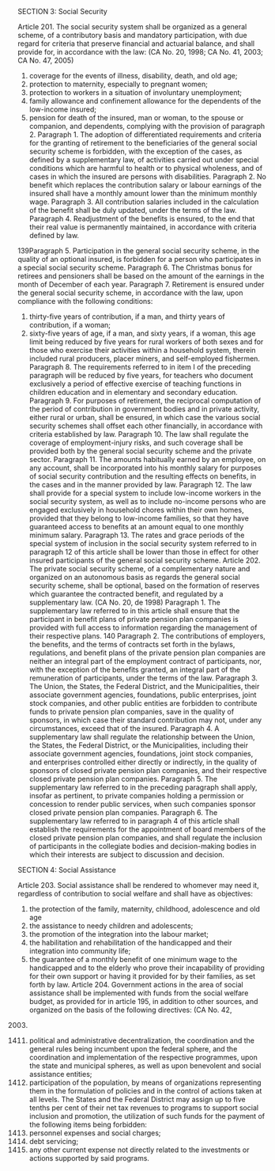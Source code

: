 SECTION 3: Social Security

Article 201. The social security system shall be organized as a general scheme,
of a contributory basis and mandatory participation, with due regard for criteria that
preserve financial and actuarial balance, and shall provide for, in accordance with the
law: (CA No. 20, 1998; CA No. 41, 2003; CA No. 47, 2005)
1. coverage for the events of illness, disability, death, and old age;
2.  protection to maternity, especially to pregnant women;
3.   protection to workers in a situation of involuntary unemployment;
4. family allowance and confinement allowance for the dependents of the
low-income insured;
5. pension for death of the insured, man or woman, to the spouse or
companion, and dependents, complying with the provision of paragraph 2.
Paragraph 1. The adoption of differentiated requirements and criteria for the
granting of retirement to the beneficiaries of the general social security scheme is
forbidden, with the exception of the cases, as defined by a supplementary law, of
activities carried out under special conditions which are harmful to health or to physical
wholeness, and of cases in which the insured are persons with disabilities.
Paragraph 2. No benefit which replaces the contribution salary or labour earnings
of the insured shall have a monthly amount lower than the minimum monthly
wage.
Paragraph 3. All contribution salaries included in the calculation of the benefit
shall be duly updated, under the terms of the law.
Paragraph 4. Readjustment of the benefits is ensured, to the end that their real
value is permanently maintained, in accordance with criteria defined by law.

139Paragraph 5. Participation in the general social security scheme, in the quality
of an optional insured, is forbidden for a person who participates in a special social
security scheme.
Paragraph 6. The Christmas bonus for retirees and pensioners shall be based on
the amount of the earnings in the month of December of each year.
Paragraph 7. Retirement is ensured under the general social security scheme, in
accordance with the law, upon compliance with the following conditions:
1. thirty-five years of contribution, if a man, and thirty years of contribution,
if a woman;
2.  sixty-five years of age, if a man, and sixty years, if a woman, this age
limit being reduced by five years for rural workers of both sexes and for those who
exercise their activities within a household system, therein included rural producers,
placer miners, and self-employed fishermen.
Paragraph 8. The requirements referred to in item I of the preceding paragraph
will be reduced by five years, for teachers who document exclusively a period of
effective exercise of teaching functions in children education and in elementary and
secondary education.
Paragraph 9. For purposes of retirement, the reciprocal computation of the period
of contribution in government bodies and in private activity, either rural or urban,
shall be ensured, in which case the various social security schemes shall offset each
other financially, in accordance with criteria established by law.
Paragraph 10. The law shall regulate the coverage of employment-injury risks,
and such coverage shall be provided both by the general social security scheme and
the private sector.
Paragraph 11. The amounts habitually earned by an employee, on any account, shall
be incorporated into his monthly salary for purposes of social security contribution and
the resulting effects on benefits, in the cases and in the manner provided by law.
Paragraph 12. The law shall provide for a special system to include low-income
workers in the social security system, as well as to include no-income persons who
are engaged exclusively in household chores within their own homes, provided that
they belong to low-income families, so that they have guaranteed access to benefits
at an amount equal to one monthly minimum salary.
Paragraph 13. The rates and grace periods of the special system of inclusion in the
social security system referred to in paragraph 12 of this article shall be lower than
those in effect for other insured participants of the general social security scheme.
Article 202.  The private social security scheme, of a complementary nature and
organized on an autonomous basis as regards the general social security scheme,
shall be optional, based on the formation of reserves which guarantee the contracted
benefit, and regulated by a supplementary law. (CA No. 20, de 1998)
Paragraph 1. The supplementary law referred to in this article shall ensure that
the participant in benefit plans of private pension plan companies is provided with
full access to information regarding the management of their respective plans.
140
 Paragraph 2. The contributions of employers, the benefits, and the terms of
contracts set forth in the bylaws, regulations, and benefit plans of the private pension
plan companies are neither an integral part of the employment contract of participants,
nor, with the exception of the benefits granted, an integral part of the remuneration
of participants, under the terms of the law.
Paragraph 3. The Union, the States, the Federal District, and the Municipalities,
their associate government agencies, foundations, public enterprises, joint stock
companies, and other public entities are forbidden to contribute funds to private
pension plan companies, save in the quality of sponsors, in which case their standard
contribution may not, under any circumstances, exceed that of the insured.
Paragraph 4. A supplementary law shall regulate the relationship between the
Union, the States, the Federal District, or the Municipalities, including their associate
government agencies, foundations, joint stock companies, and enterprises controlled
either directly or indirectly, in the quality of sponsors of closed private pension plan
companies, and their respective closed private pension plan companies.
Paragraph 5. The supplementary law referred to in the preceding paragraph shall
apply, insofar as pertinent, to private companies holding a permission or concession
to render public services, when such companies sponsor closed private pension plan
companies.
Paragraph 6. The supplementary law referred to in paragraph 4 of this article
shall establish the requirements for the appointment of board members of the closed
private pension plan companies, and shall regulate the inclusion of participants in
the collegiate bodies and decision-making bodies in which their interests are subject
to discussion and decision.

SECTION 4: Social Assistance

Article 203.  Social assistance shall be rendered to whomever may need it, regardless of contribution to social welfare and shall have as objectives: 
1. the protection of the family, maternity, childhood, adolescence and old age
2.  the assistance to needy children and adolescents;
3.   the promotion of the integration into the labour market;
4. the habilitation and rehabilitation of the handicapped and their integration
into community life;
5. the guarantee of a monthly benefit of one minimum wage to the handicapped
and to the elderly who prove their incapability of providing for their own support or
having it provided for by their families, as set forth by law.
Article 204. Government actions in the area of social assistance shall be implemented
with funds from the social welfare budget, as provided for in article 195, in addition
to other sources, and organized on the basis of the following directives: (CA No. 42,
2003)

1411. political and administrative decentralization, the coordination and the
general rules being incumbent upon the federal sphere, and the coordination and
implementation of the respective programmes, upon the state and municipal spheres,
as well as upon benevolent and social assistance entities;
2.  participation of the population, by means of organizations representing
them in the formulation of policies and in the control of actions taken at all levels.
The States and the Federal District may assign up to five tenths per
cent of their net tax revenues to programs to support social inclusion and promotion, the
utilization of such funds for the payment of the following items being forbidden:
1. personnel expenses and social charges;
2.  debt servicing;
3.   any other current expense not directly related to the investments or actions
supported by said programs.

